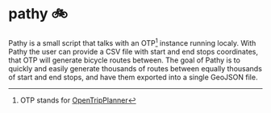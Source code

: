 # pathy 🚲

Pathy is a small script that talks with an OTP[^1] instance running localy. With Pathy the user can provide a CSV file with start and end stops coordinates, that OTP will generate bicycle routes between. The goal of Pathy is to quickly and easily generate thousands of routes between equally thousands of start and end stops, and have them exported into a single GeoJSON file.

[^1]: OTP stands for [OpenTripPlanner](https://www.opentripplanner.org)
